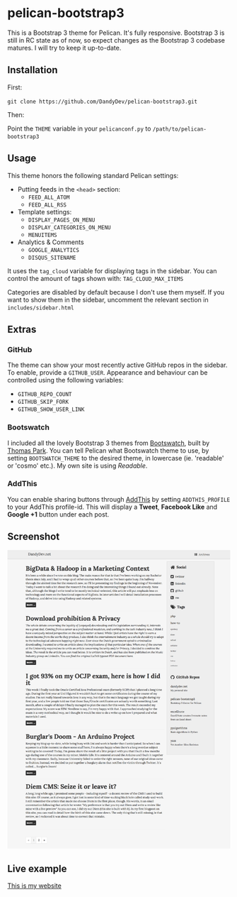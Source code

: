 # pelican-bootstrap3

This is a Bootstrap 3 theme for Pelican. It's fully responsive. Bootstrap 3 is still in RC state as of now, so expect changes as the Bootstrap 3 codebase matures. I will try to keep it up-to-date.

## Installation

First:

`git clone https://github.com/DandyDev/pelican-bootstrap3.git`

Then:

Point the `THEME` variable in your `pelicanconf.py` to `/path/to/pelican-bootstrap3`

## Usage

This theme honors the following standard Pelican settings:

* Putting feeds in the `<head>` section:
	* `FEED_ALL_ATOM`
	* `FEED_ALL_RSS`
* Template settings:
	* `DISPLAY_PAGES_ON_MENU`
	* `DISPLAY_CATEGORIES_ON_MENU`
	* `MENUITEMS`
* Analytics & Comments
	* `GOOGLE_ANALYTICS`
	* `DISQUS_SITENAME`

It uses the `tag_cloud` variable for displaying tags in the sidebar. You can control the amount of tags shown with: `TAG_CLOUD_MAX_ITEMS`

Categories are disabled by default because I don't use them myself. If you want to show them in the sidebar, uncomment the relevant section in `includes/sidebar.html`

## Extras

### GitHub

The theme can show your most recently active GitHub repos in the sidebar. To enable, provide a `GITHUB_USER`. Appearance and behaviour can be controlled using the following variables:

* `GITHUB_REPO_COUNT`
* `GITHUB_SKIP_FORK`
* `GITHUB_SHOW_USER_LINK`

### Bootswatch

I included all the lovely Bootstrap 3 themes from [Bootswatch](http://bootswatch.com/), built by [Thomas Park](https://github.com/thomaspark). You can tell Pelican what Bootswatch theme to use, by setting `BOOTSWATCH_THEME` to the desired theme, in lowercase (ie. 'readable' or 'cosmo' etc.). My own site is using _Readable_.

### AddThis

You can enable sharing buttons through [AddThis](http://www.addthis.com/) by setting `ADDTHIS_PROFILE` to your AddThis profile-id. This will display a **Tweet**, **Facebook Like** and **Google +1** button under each post.

## Screenshot

![](screenshot.png)

## Live example

[This is my website](http://dandydev.net)